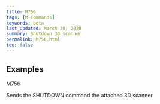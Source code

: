 ```yaml
---
title: M756
tags: [M-Commands] 
keywords: beta 
last_updated: March 30, 2020 
summary: Shutdown 3D scanner 
permalink: M756.html
toc: false 
---
```



## Examples

M756

Sends the SHUTDOWN command the attached 3D scanner.

